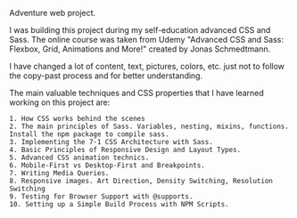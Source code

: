 Adventure web project.

I was building this project during my self-education advanced CSS and Sass. The online course was taken from Udemy "Advanced CSS and Sass: Flexbox, Grid, Animations and More!" created by Jonas Schmedtmann.

I have changed a lot of content, text, pictures, colors, etc. just not to follow the copy-past process and for better understanding.

The main valuable techniques and CSS properties that I have learned working on this project are:

    1. How CSS works behind the scenes
    2. The main principles of Sass. Variables, nesting, mixins, functions. Install the npm package to compile sass.
    3. Implementing the 7-1 CSS Architecture with Sass.
    4. Basic Principles of Responsive Design and Layout Types.
    5. Advanced CSS animation technics.
    6. Mobile-First vs Desktop-First and Breakpoints.
    7. Writing Media Queries.
    8. Responsive images. Art Direction, Density Switching, Resolution Switching
    9. Testing for Browser Support with @supports.
    10. Setting up a Simple Build Process with NPM Scripts.